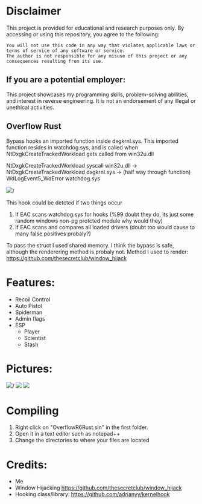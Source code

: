 # Disclaimer

This project is provided for educational and research purposes only. By accessing or using this repository, you agree to the following:

    You will not use this code in any way that violates applicable laws or terms of service of any software or service.
    The author is not responsible for any misuse of this project or any consequences resulting from its use.

## If you are a potential employer:
This project showcases my programming skills, problem-solving abilities, and interest in reverse engineering. It is not an endorsement of any illegal or unethical activities.



## Overflow Rust

Bypass hooks an imported function inside dxgkrnl.sys. This imported function resides in watchdog.sys, and is called when NtDxgkCreateTrackedWorkload gets called from win32u.dll

NtDxgkCreateTrackedWorkload syscall win32u.dll -> NtDxgkCreateTrackedWorkload dxgkrnl.sys -> (half way through function) WdLogEvent5_WdError watchdog.sys

<img src="https://i.imgur.com/gpx81z5.png">/

This hook could be detcted if two things occur
1. If EAC scans watchdog.sys for hooks (%99 doubt they do, its just some random windows non-pg protcted module why would they)
2. If EAC scans and compares all loaded drivers (doubt too would cause to many false positives probaly?)

To pass the struct I used shared memory. I think the bypass is safe, although the renderering method is probaly not. 
Method I used to render: https://github.com/thesecretclub/window_hijack

# Features:
- Recoil Control
- Auto Pistol
- Spiderman
- Admin flags
- ESP
  - Player
  - Scientist
  - Stash
  
# Pictures:
<img src="https://i.gyazo.com/25733304ff78fb87490a3412a4b75b84.png">/
<img src="https://i.gyazo.com/f5108bd755460600c049bb06e79d4119.jpg"/>
<img src="https://i.gyazo.com/053775f4c5ddf691203bdf6804fb77ea.jpg"/>

# Compiling

1. Right click on "OverflowR6Rust.sln" in the first folder.
2. Open it in a text editor such as notepad++
3. Change the directories to where your files are located 

# Credits:
- Me
- Window Hijacking https://github.com/thesecretclub/window_hijack
 - Hooking class/library: https://github.com/adrianyy/kernelhook
